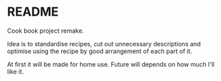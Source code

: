 # README

Cook book project remake.

Idea is to standardise recipes, cut out unnecessary descriptions
and optimise using the recipe by good arrangement of each part of it.

At first it will be made for home use. 
Future will depends on how much I'll like it. 